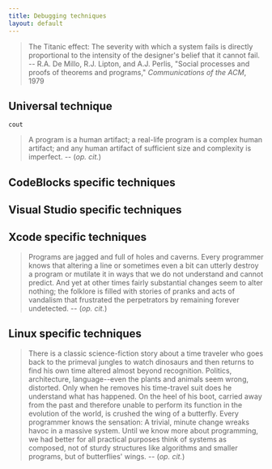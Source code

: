 ```yaml
---
title: Debugging techniques
layout: default
---
```


> The Titanic effect: The severity with which a system fails is
> directly proportional to the intensity of the designer's belief that
> it cannot fail. -- R.A. De Millo, R.J. Lipton, and A.J. Perlis,
> "Social processes and proofs of theorems and programs,"
> *Communications of the ACM*, 1979

## Universal technique

`cout`

> A program is a human artifact; a real-life program is a complex
> human artifact; and any human artifact of sufficient size and
> complexity is imperfect. -- (*op. cit.*)

## CodeBlocks specific techniques

## Visual Studio specific techniques

## Xcode specific techniques

> Programs are jagged and full of holes and caverns. Every programmer
> knows that altering a line or sometimes even a bit can utterly
> destroy a program or mutilate it in ways that we do not understand
> and cannot predict. And yet at other times fairly substantial
> changes seem to alter nothing; the folklore is filled with stories
> of pranks and acts of vandalism that frustrated the perpetrators by
> remaining forever undetected. -- (*op. cit.*)


## Linux specific techniques

> There is a classic science-fiction story about a time traveler who
> goes back to the primeval jungles to watch dinosaurs and then
> returns to find his own time altered almost beyond
> recognition. Politics, architecture, language--even the plants and
> animals seem wrong, distorted. Only when he removes his time-travel
> suit does he understand what has happened. On the heel of his boot,
> carried away from the past and therefore unable to perform its
> function in the evolution of the world, is crushed the wing of a
> butterfly. Every programmer knows the sensation: A trivial, minute
> change wreaks havoc in a massive system. Until we know more about
> programming, we had better for all practical purposes think of
> systems as composed, not of sturdy structures like algorithms and
> smaller programs, but of butterflies' wings. -- (*op. cit.*)

